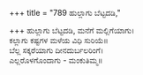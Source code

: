 +++
title = "789 ಹುಲ್ಲಾಗು ಬೆಟ್ಟದಡಿ,"

+++
ಹುಲ್ಲಾಗು ಬೆಟ್ಟದಡಿ, ಮನೆಗೆ ಮಲ್ಲಿಗೆಯಾಗು।  
ಕಲ್ಲಾಗು ಕಷ್ಟಗಳ ಮಳೆಯ ವಿಧಿ ಸುರಿಯೆ॥  
ಬೆಲ್ಲ ಸಕ್ಕರೆಯಾಗು ದೀನದುರ್ಬಲರಿಂಗೆ।  
ಎಲ್ಲರೊಳಗೊಂದಾಗು - ಮಂಕುತಿಮ್ಮ॥  
